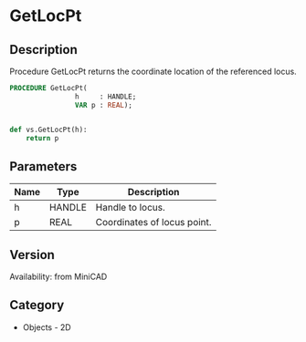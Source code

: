 # GetLocPt

## Description
Procedure GetLocPt returns the coordinate location of the referenced locus.

```pascal
PROCEDURE GetLocPt(
				h     : HANDLE;
				VAR p : REAL);
```

```python

def vs.GetLocPt(h):
    return p
```

## Parameters
|Name|Type|Description|
|---|---|---|
|h|HANDLE|Handle to locus.|
|p|REAL|Coordinates of locus point.|

## Version
Availability: from MiniCAD
## Category
* Objects - 2D

